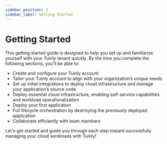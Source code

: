 ```yaml
---
sidebar_position: 2
sidebar_label: Getting Started
---
```


# Getting Started

This getting started guide is designed to help you set up and familiarize yourself with your Tuinly tenant quickly. By the time you complete the following sections, you'll be able to:

- Create and configure your Tuinly account
- Tailor your Tuinly account to align with your organization’s unique needs
- Set up initial integrations to deploy cloud infrastructure and manage your application’s source code
- Deploy essential cloud infrastructure, enabling self-service capabilities and workload operationalization
- Deploy your first application
- Full lifecycle orchestration by destroying the previously deployed application
- Collaborate efficiently with team members

Let's get started and guide you through each step toward successfully managing your cloud workloads with Tuinly!
